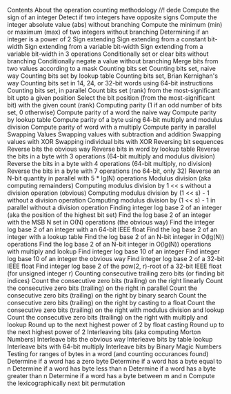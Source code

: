Contents
	About the operation counting methodology //! dede
	Compute the sign of an integer
	Detect if two integers have opposite signs
	Compute the integer absolute value (abs) without branching
	Compute the minimum (min) or maximum (max) of two integers without branching
	Determining if an integer is a power of 2
	Sign extending
		Sign extending from a constant bit-width
		Sign extending from a variable bit-width
		Sign extending from a variable bit-width in 3 operations
	Conditionally set or clear bits without branching
	Conditionally negate a value without branching
	Merge bits from two values according to a mask
	Counting bits set
		Counting bits set, naive way
		Counting bits set by lookup table
		Counting bits set, Brian Kernighan's way
		Counting bits set in 14, 24, or 32-bit words using 64-bit instructions
		Counting bits set, in parallel
		Count bits set (rank) from the most-significant bit upto a given position
		Select the bit position (from the most-significant bit) with the given count (rank)
	Computing parity (1 if an odd number of bits set, 0 otherwise)
		Compute parity of a word the naive way
		Compute parity by lookup table
		Compute parity of a byte using 64-bit multiply and modulus division
		Compute parity of word with a multiply
		Compute parity in parallel
	Swapping Values
		Swapping values with subtraction and addition
		Swapping values with XOR
		Swapping individual bits with XOR
	Reversing bit sequences
		Reverse bits the obvious way
		Reverse bits in word by lookup table
		Reverse the bits in a byte with 3 operations (64-bit multiply and modulus division)
		Reverse the bits in a byte with 4 operations (64-bit multiply, no division)
		Reverse the bits in a byte with 7 operations (no 64-bit, only 32)
		Reverse an N-bit quantity in parallel with 5 * lg(N) operations
	Modulus division (aka computing remainders)
		Computing modulus division by 1 << s without a division operation (obvious)
		Computing modulus division by (1 << s) - 1 without a division operation
		Computing modulus division by (1 << s) - 1 in parallel without a division operation
	Finding integer log base 2 of an integer (aka the position of the highest bit set)
		Find the log base 2 of an integer with the MSB N set in O(N) operations (the obvious way)
		Find the integer log base 2 of an integer with an 64-bit IEEE float
		Find the log base 2 of an integer with a lookup table
		Find the log base 2 of an N-bit integer in O(lg(N)) operations
		Find the log base 2 of an N-bit integer in O(lg(N)) operations with multiply and lookup
	Find integer log base 10 of an integer
	Find integer log base 10 of an integer the obvious way
	Find integer log base 2 of a 32-bit IEEE float
	Find integer log base 2 of the pow(2, r)-root of a 32-bit IEEE float (for unsigned integer r)
	Counting consecutive trailing zero bits (or finding bit indices)
		Count the consecutive zero bits (trailing) on the right linearly
		Count the consecutive zero bits (trailing) on the right in parallel
		Count the consecutive zero bits (trailing) on the right by binary search
		Count the consecutive zero bits (trailing) on the right by casting to a float
		Count the consecutive zero bits (trailing) on the right with modulus division and lookup
		Count the consecutive zero bits (trailing) on the right with multiply and lookup
	Round up to the next highest power of 2 by float casting
	Round up to the next highest power of 2
	Interleaving bits (aka computing Morton Numbers)
		Interleave bits the obvious way
		Interleave bits by table lookup
		Interleave bits with 64-bit multiply
		Interleave bits by Binary Magic Numbers
	Testing for ranges of bytes in a word (and counting occurances found)
		Determine if a word has a zero byte
		Determine if a word has a byte equal to n
		Determine if a word has byte less than n
		Determine if a word has a byte greater than n
		Determine if a word has a byte between m and n
	Compute the lexicographically next bit permutation
